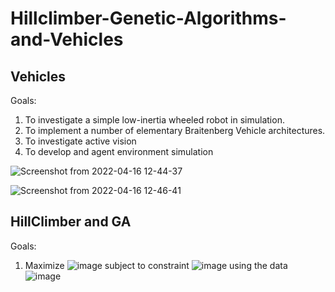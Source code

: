 # Hillclimber-Genetic-Algorithms-and-Vehicles

Vehicles
--------
Goals:
1. To investigate a simple low-inertia wheeled robot in simulation.
2. To implement a number of elementary Braitenberg Vehicle architectures.
3. To investigate active vision
3. To develop and agent environment simulation

![Screenshot from 2022-04-16 12-44-37](https://user-images.githubusercontent.com/48734358/163673634-cbf54929-10f4-461c-ae96-505751b586f1.png)

![Screenshot from 2022-04-16 12-46-41](https://user-images.githubusercontent.com/48734358/163673712-06ad161e-8135-426d-ab9d-c52bef8373c1.png)

HillClimber and GA
------------------
Goals:
1. Maximize ![image](https://user-images.githubusercontent.com/48734358/163673877-2e5b0f20-37f7-4a5c-9c76-15a427e560d0.png)
subject to constraint ![image](https://user-images.githubusercontent.com/48734358/163673885-97991ddf-4afe-456c-9264-95f232057120.png) using the data ![image](https://user-images.githubusercontent.com/48734358/163673892-b83bf629-4c60-49a1-a3b2-ec859c2172ce.png)


